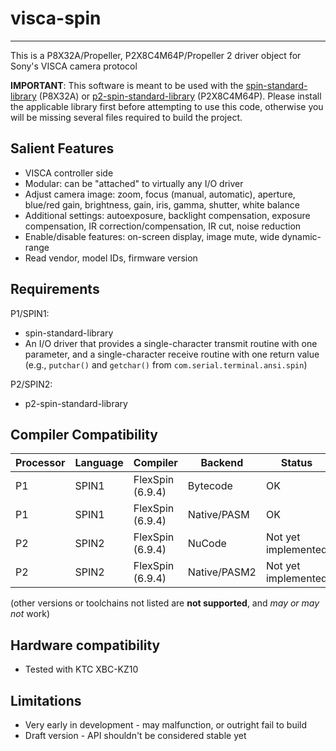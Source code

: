 # visca-spin
------------

This is a P8X32A/Propeller, P2X8C4M64P/Propeller 2 driver object for Sony's VISCA camera protocol

**IMPORTANT**: This software is meant to be used with the [spin-standard-library](https://github.com/avsa242/spin-standard-library) (P8X32A) or [p2-spin-standard-library](https://github.com/avsa242/p2-spin-standard-library) (P2X8C4M64P). Please install the applicable library first before attempting to use this code, otherwise you will be missing several files required to build the project.


## Salient Features

* VISCA controller side
* Modular: can be "attached" to virtually any I/O driver
* Adjust camera image: zoom, focus (manual, automatic), aperture, blue/red gain, brightness, gain, iris, gamma, shutter, white balance
* Additional settings: autoexposure, backlight compensation, exposure compensation, IR correction/compensation, IR cut, noise reduction
* Enable/disable features: on-screen display, image mute, wide dynamic-range
* Read vendor, model IDs, firmware version


## Requirements

P1/SPIN1:
* spin-standard-library
* An I/O driver that provides a single-character transmit routine with one parameter, and a single-character receive routine with one return value (e.g., `putchar()` and `getchar()` from `com.serial.terminal.ansi.spin`)

P2/SPIN2:
* p2-spin-standard-library


## Compiler Compatibility

| Processor | Language | Compiler               | Backend      | Status                |
|-----------|----------|------------------------|--------------|-----------------------|
| P1        | SPIN1    | FlexSpin (6.9.4)       | Bytecode     | OK                    |
| P1        | SPIN1    | FlexSpin (6.9.4)       | Native/PASM  | OK                    |
| P2        | SPIN2    | FlexSpin (6.9.4)       | NuCode       | Not yet implemented   |
| P2        | SPIN2    | FlexSpin (6.9.4)       | Native/PASM2 | Not yet implemented   |

(other versions or toolchains not listed are __not supported__, and _may or may not_ work)


## Hardware compatibility

* Tested with KTC XBC-KZ10


## Limitations

* Very early in development - may malfunction, or outright fail to build
* Draft version - API shouldn't be considered stable yet

